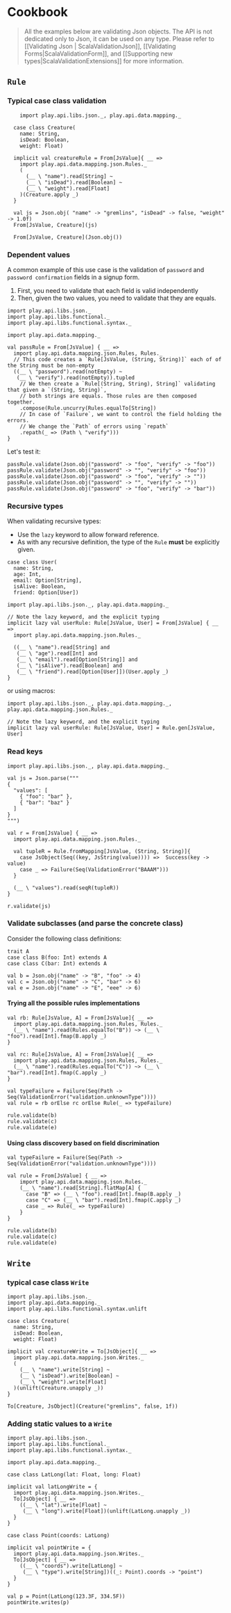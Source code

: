 # Cookbook

> All the examples below are validating Json objects. The API is not dedicated only to Json, it can be used on any type. Please refer to [[Validating Json | ScalaValidationJson]], [[Validating Forms|ScalaValidationForm]], and [[Supporting new types|ScalaValidationExtensions]] for more information.

## `Rule`

### Typical case class validation

```tut
	import play.api.libs.json._, play.api.data.mapping._

  case class Creature(
    name: String,
    isDead: Boolean,
    weight: Float)

  implicit val creatureRule = From[JsValue]{ __ =>
    import play.api.data.mapping.json.Rules._
    (
      (__ \ "name").read[String] ~
      (__ \ "isDead").read[Boolean] ~
      (__ \ "weight").read[Float]
    )(Creature.apply _)
  }

  val js = Json.obj( "name" -> "gremlins", "isDead" -> false, "weight" -> 1.0f)
  From[JsValue, Creature](js)

  From[JsValue, Creature](Json.obj())
```

### Dependent values

A common example of this use case is the validation of `password` and `password confirmation` fields in a signup form.

1. First, you need to validate that each field is valid independently
2. Then, given the two values, you need to validate that they are equals.

```tut
import play.api.libs.json._
import play.api.libs.functional._
import play.api.libs.functional.syntax._

import play.api.data.mapping._

val passRule = From[JsValue] { __ =>
  import play.api.data.mapping.json.Rules, Rules._
  // This code creates a `Rule[JsValue, (String, String)]` each of of the String must be non-empty
  ((__ \ "password").read(notEmpty) ~
   (__ \ "verify").read(notEmpty)).tupled
   	// We then create a `Rule[(String, String), String]` validating that given a `(String, String)`,
   	// both strings are equals. Those rules are then composed together.
    .compose(Rule.uncurry(Rules.equalTo[String])
    // In case of `Failure`, we want to control the field holding the errors.
    // We change the `Path` of errors using `repath`
    .repath(_ => (Path \ "verify")))
}
```

Let's test it:

```tut
passRule.validate(Json.obj("password" -> "foo", "verify" -> "foo"))
passRule.validate(Json.obj("password" -> "", "verify" -> "foo"))
passRule.validate(Json.obj("password" -> "foo", "verify" -> ""))
passRule.validate(Json.obj("password" -> "", "verify" -> ""))
passRule.validate(Json.obj("password" -> "foo", "verify" -> "bar"))
```

### Recursive types

When validating recursive types:

- Use the `lazy` keyword to allow forward reference.
- As with any recursive definition, the type of the `Rule` **must** be explicitly given.

```tut
case class User(
  name: String,
  age: Int,
  email: Option[String],
  isAlive: Boolean,
  friend: Option[User])
```

```tut
import play.api.libs.json._, play.api.data.mapping._

// Note the lazy keyword, and the explicit typing
implicit lazy val userRule: Rule[JsValue, User] = From[JsValue] { __ =>
  import play.api.data.mapping.json.Rules._

  ((__ \ "name").read[String] and
   (__ \ "age").read[Int] and
   (__ \ "email").read[Option[String]] and
   (__ \ "isAlive").read[Boolean] and
   (__ \ "friend").read[Option[User]])(User.apply _)
}
```

or using macros:

```tut
import play.api.libs.json._, play.api.data.mapping._, play.api.data.mapping.json.Rules._

// Note the lazy keyword, and the explicit typing
implicit lazy val userRule: Rule[JsValue, User] = Rule.gen[JsValue, User]
```

### Read keys

```tut
import play.api.libs.json._, play.api.data.mapping._

val js = Json.parse("""
{
  "values": [
    { "foo": "bar" },
    { "bar": "baz" }
  ]
}
""")

val r = From[JsValue] { __ =>
  import play.api.data.mapping.json.Rules._

  val tupleR = Rule.fromMapping[JsValue, (String, String)]{
    case JsObject(Seq((key, JsString(value)))) =>  Success(key -> value)
    case _ => Failure(Seq(ValidationError("BAAAM")))
  }

  (__ \ "values").read(seqR(tupleR))
}

r.validate(js)
```

### Validate subclasses (and parse the concrete class)

Consider the following class definitions:

```tut
trait A
case class B(foo: Int) extends A
case class C(bar: Int) extends A

val b = Json.obj("name" -> "B", "foo" -> 4)
val c = Json.obj("name" -> "C", "bar" -> 6)
val e = Json.obj("name" -> "E", "eee" -> 6)
```

#### Trying all the possible rules implementations

```tut
val rb: Rule[JsValue, A] = From[JsValue]{ __ =>
  import play.api.data.mapping.json.Rules, Rules._
  (__ \ "name").read(Rules.equalTo("B")) ~> (__ \ "foo").read[Int].fmap(B.apply _)
}

val rc: Rule[JsValue, A] = From[JsValue]{ __ =>
  import play.api.data.mapping.json.Rules, Rules._
  (__ \ "name").read(Rules.equalTo("C")) ~> (__ \ "bar").read[Int].fmap(C.apply _)
}

val typeFailure = Failure(Seq(Path -> Seq(ValidationError("validation.unknownType"))))
val rule = rb orElse rc orElse Rule(_ => typeFailure)

rule.validate(b)
rule.validate(c)
rule.validate(e)
```

#### Using class discovery based on field discrimination

```tut
val typeFailure = Failure(Seq(Path -> Seq(ValidationError("validation.unknownType"))))

val rule = From[JsValue] { __ =>
	import play.api.data.mapping.json.Rules._
	(__ \ "name").read[String].flatMap[A] {
	  case "B" => (__ \ "foo").read[Int].fmap(B.apply _)
	  case "C" => (__ \ "bar").read[Int].fmap(C.apply _)
	  case _ => Rule(_ => typeFailure)
	}
}

rule.validate(b)
rule.validate(c)
rule.validate(e)
```

## `Write`

### typical case class `Write`

```tut
import play.api.libs.json._
import play.api.data.mapping._
import play.api.libs.functional.syntax.unlift

case class Creature(
  name: String,
  isDead: Boolean,
  weight: Float)

implicit val creatureWrite = To[JsObject]{ __ =>
  import play.api.data.mapping.json.Writes._
  (
    (__ \ "name").write[String] ~
    (__ \ "isDead").write[Boolean] ~
    (__ \ "weight").write[Float]
  )(unlift(Creature.unapply _))
}

To[Creature, JsObject](Creature("gremlins", false, 1f))
```

### Adding static values to a `Write`

```tut
import play.api.libs.json._
import play.api.libs.functional._
import play.api.libs.functional.syntax._

import play.api.data.mapping._

case class LatLong(lat: Float, long: Float)

implicit val latLongWrite = {
  import play.api.data.mapping.json.Writes._
  To[JsObject] { __ =>
    ((__ \ "lat").write[Float] ~
     (__ \ "long").write[Float])(unlift(LatLong.unapply _))
  }
}

case class Point(coords: LatLong)

implicit val pointWrite = {
  import play.api.data.mapping.json.Writes._
  To[JsObject] { __ =>
    ((__ \ "coords").write[LatLong] ~
     (__ \ "type").write[String])((_: Point).coords -> "point")
  }
}

val p = Point(LatLong(123.3F, 334.5F))
pointWrite.writes(p)
```






